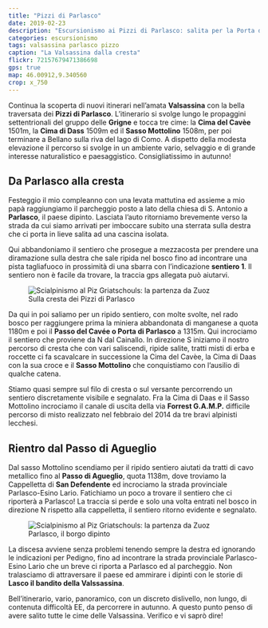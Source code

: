 ```yaml
---
title: "Pizzi di Parlasco"
date: 2019-02-23
description: "Escursionismo ai Pizzi di Parlasco: salita per la Porta di Parlasco e rientro ad anello per il Passo di Agueglio"
categories: escursionismo
tags: valsassina parlasco pizzo
caption: "La Valsassina dalla cresta"
flickr: 72157679471386698
gps: true
map: 46.00912,9.340560
crop: x_750
---
```


Continua la scoperta di nuovi itinerari nell’amata **Valsassina** con la bella traversata dei **Pizzi di Parlasco**. L’itinerario si svolge lungo le propaggini settentrionali del gruppo delle **Grigne** e tocca tre cime: la **Cima del Cavèe** 1501m, la **Cima di Dass** 1509m ed il **Sasso Mottolino** 1508m, per poi terminare a Bellano sulla riva del lago di Como. A dispetto della modesta elevazione il percorso si svolge in un ambiente vario, selvaggio e di grande interesse naturalistico e paesaggistico. Consigliatissimo in autunno!

## Da Parlasco alla cresta

Festeggio il mio compleanno con una levata mattutina ed assieme a mio papà raggiungiamo il parcheggio posto a lato della chiesa di S. Antonio a **Parlasco**, il paese dipinto. Lasciata l’auto ritorniamo brevemente verso la strada da cui siamo arrivati per imboccare subito una sterrata sulla destra che ci porta in lieve salita ad una cascina isolata. 

Qui abbandoniamo il sentiero che prosegue a mezzacosta per prendere una diramazione sulla destra che sale ripida nel bosco fino ad incontrare una pista tagliafuoco in prossimità di una sbarra con l’indicazione **sentiero 1**. Il sentiero non è facile da trovare, la traccia gps allegata può aiutarvi.

<figure>
    <img 
        src="https://res.cloudinary.com/signalkuppe/image/upload/w_1280,f_auto,q_10,e_blur:1000/blog/galleries/230219/La_croce_non_il_punto_più_alto"
        data-src="https://res.cloudinary.com/signalkuppe/image/upload/w_1280,f_auto,q_auto/blog/galleries/230219/La_croce_non_il_punto_più_alto"
        alt="Scialpinismo al Piz Griatschouls: la partenza da Zuoz" 
        class="lazyImg" /> 
    <figcaption>Sulla cresta dei Pizzi di Parlasco</figcaption>
</figure>

Da qui in poi saliamo per un ripido sentiero, con molte svolte, nel rado bosco per raggiungere prima la miniera abbandonata di manganese a quota 1180m e poi il **Passo del Cavée o Porta di Parlasco** a 1315m. Qui incrociamo il sentiero che proviene da N dal Cainallo. In direzione S iniziamo il nostro percorso di cresta che con vari saliscendi, ripide salite, tratti misti di erba e roccette ci fa scavalcare in successione la Cima del Cavèe, la Cima di Daas con la sua croce e il **Sasso Mottolino** che conquistiamo con l’ausilio di qualche catena.

Stiamo quasi sempre sul filo di cresta o sul versante percorrendo un sentiero discretamente visibile e segnalato. Fra la Cima di Daas e il Sasso Mottolino incrociamo il canale di uscita della via **Forrest G.A.M.P.**  difficile percorso di misto realizzato nel febbraio del 2014 da tre bravi alpinisti lecchesi.

## Rientro dal Passo di Agueglio

Dal sasso Mottolino scendiamo per il ripido sentiero aiutati da tratti di cavo metallico fino al **Passo di Agueglio**, quota 1138m, dove troviamo la Cappelletta di **San Defendente** ed incrociamo la strada provinciale Parlasco-Esino Lario. Fatichiamo un poco a trovare il sentiero che ci riporterà a Parlasco! La traccia si perde e solo una volta entrati nel bosco in direzione N rispetto alla cappelletta, il sentiero ritorno evidente e segnalato. 

<figure>
    <img 
        src="https://res.cloudinary.com/signalkuppe/image/upload/w_1280,f_auto,q_10,e_blur:1000/blog/galleries/230219/Il_Borgo_affrescato"
        data-src="https://res.cloudinary.com/signalkuppe/image/upload/w_1280,f_auto,q_auto/blog/galleries/230219/Il_Borgo_affrescato"
        alt="Scialpinismo al Piz Griatschouls: la partenza da Zuoz" 
        class="lazyImg" /> 
    <figcaption>Parlasco, il borgo dipinto</figcaption>
</figure>

La discesa avviene senza problemi tenendo sempre la destra ed ignorando le indicazioni per Pedigno, fino ad incontrare la strada provinciale Parlasco-Esino Lario che un breve ci riporta a Parlasco ed al parcheggio. Non tralasciamo di attraversare il paese ed ammirare i dipinti con le storie di **Lasco il bandito della Valssassina**.

Bell’itinerario, vario, panoramico, con un discreto dislivello, non lungo, di contenuta difficoltà EE, da percorrere in autunno. A questo punto penso di avere salito tutte le cime delle Valsassina. Verifico e vi saprò dire!